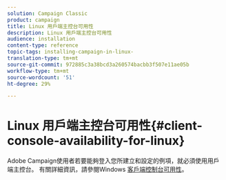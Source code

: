 ```yaml
---
solution: Campaign Classic
product: campaign
title: Linux 用戶端主控台可用性
description: Linux 用戶端主控台可用性
audience: installation
content-type: reference
topic-tags: installing-campaign-in-linux-
translation-type: tm+mt
source-git-commit: 972885c3a38bcd3a260574bacbb3f507e11ae05b
workflow-type: tm+mt
source-wordcount: '51'
ht-degree: 29%

---
```



# Linux 用戶端主控台可用性{#client-console-availability-for-linux}

Adobe Campaign使用者若要能夠登入您所建立和設定的例項，就必須使用用戶端主控台。 有關詳細資訊，請參閱Windows [客戶端控制台可用性](../../installation/using/client-console-availability-for-windows.md)。
